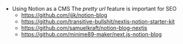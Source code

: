 - Using Notion as a CMS
  The _pretty url_ feature is important for SEO
	- https://github.com/ijjk/notion-blog
	- https://github.com/transitive-bullshit/nextjs-notion-starter-kit
	- https://github.com/samuelkraft/notion-blog-nextjs
	- https://github.com/minime89-maker/next.js-notion-blog